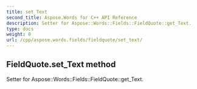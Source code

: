 ```yaml
---
title: set_Text
second_title: Aspose.Words for C++ API Reference
description: Setter for Aspose::Words::Fields::FieldQuote::get_Text. 
type: docs
weight: 0
url: /cpp/aspose.words.fields/fieldquote/set_text/
---
```

## FieldQuote.set_Text method


Setter for Aspose::Words::Fields::FieldQuote::get_Text. 

